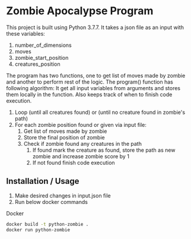 # Zombie Apocalypse Program

This project is built using Python 3.7.7. It takes a json file as an input with these variables:
1. number_of_dimensions
2. moves
3. zombie_start_position
4. creatures_position

The program has two functions, one to get list of moves made by zombie and another to perform rest of the logic. 
The program() function has following algorithm: It get all input variables from arguments and stores them locally in the function. Also keeps track of when to finish code execution.

1. Loop (until all creatures found) or (until no creature found in zombie's path)
2. For each zombie position found or given via input file:
    1. Get list of moves made by zombie
    2. Store the final position of zombie
    3. Check if zombie found any creatures in the path
        1. If found mark the creature as found, store the path as new zombie and increase zombie score by 1
        2. If not found finish code execution


## Installation / Usage

1. Make desired changes in input.json file
2. Run below docker commands

Docker

```bash
docker build -t python-zombie . 
docker run python-zombie
```








